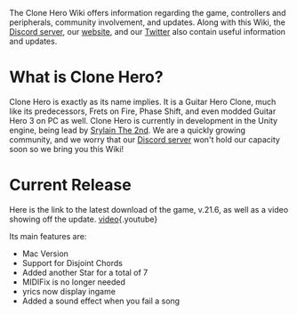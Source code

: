 <!-- TITLE: Welcome to the Clone Hero Wiki! -->
<!-- SUBTITLE: don't get lost man -->
The Clone Hero Wiki offers information regarding the game, controllers and peripherals, community involvement, and updates. Along with this Wiki, the [Discord server](https://discordapp.com/invite/Hsn4Cgu), our [website](http://clonehero.net/), and our [Twitter](https://twitter.com/clonehero) also contain useful information and updates.

# What is Clone Hero?
Clone Hero is exactly as its name implies. It is a Guitar Hero Clone, much like its predecessors, Frets on Fire, Phase Shift, and even modded Guitar Hero 3 on PC as well. Clone Hero is currently in development in the Unity engine, being lead by [Srylain The 2nd](https://www.youtube.com/channel/UCc3IfdqGZjhdgQbi_EpfuYg). We are a quickly growing community, and we worry that our [Discord server](https://discordapp.com/invite/Hsn4Cgu) won't hold our capacity soon so we bring you this Wiki!

# Current Release
Here is the link to the latest download of the game, v.21.6, as well as a video showing off the update.
[video](https://www.youtube.com/embed/Fcbj13P5oaw?rel=0&wmode=opaque&allowfullscreen=1&enablejsapi=1&origin=https%3A%2F%2Fclone-hero.wikia.com&widgetid=1){.youtube}

Its main features are: 
 * Mac Version
 * Support for Disjoint Chords
 * Added another Star for a total of 7
 * MIDIFix is no longer needed
 * yrics now display ingame
 * Added a sound effect when you fail a song